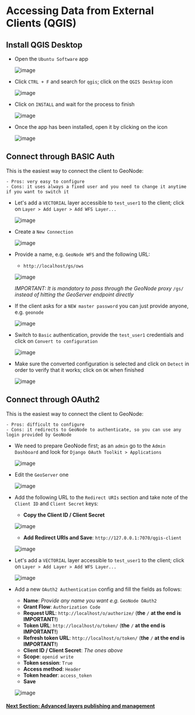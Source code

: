 # Accessing Data from External Clients (QGIS)

## Install QGIS Desktop

- Open the `Ubuntu Software` app

    ![image](https://user-images.githubusercontent.com/1278021/136914738-bcf7ebc2-6420-47c2-b876-f982945f0f56.png)

- Click `CTRL + F` and search for `qgis`; click on the `QGIS Desktop` icon

    ![image](https://user-images.githubusercontent.com/1278021/136914846-95358fc2-aa9b-4a4d-92f2-ab2e2548e484.png)

- Click on `INSTALL` and wait for the process to finish

    ![image](https://user-images.githubusercontent.com/1278021/136915019-bb082b2e-4372-4d4d-b8cd-614b32e0ac50.png)

- Once the app has been installed, open it by clicking on the icon

    ![image](https://user-images.githubusercontent.com/1278021/136915075-6496ba07-3af7-45b1-9cdc-2d93530a0920.png)

## Connect through BASIC Auth
This is the easiest way to connect the client to GeoNode:

    - Pros: very easy to configure
    - Cons: it uses always a fixed user and you need to change it anytime if you want to switch it

- Let's add a `VECTORIAL` layer accessible to `test_user1` to the client; click on `Layer > Add Layer > Add WFS Layer...`

    ![image](https://user-images.githubusercontent.com/1278021/136917776-624696aa-c345-43d8-a117-f9e9bcc49b67.png)

- Create a `New Connection`

    ![image](https://user-images.githubusercontent.com/1278021/136917846-a27e5109-eede-44ef-b695-7e0e8f990e56.png)

- Provide a name, e.g. `GeoNode WFS` and the following URL:

    - `http://localhost/gs/ows`
    
    ![image](https://user-images.githubusercontent.com/1278021/136918114-c9bd2c31-75d0-46cd-abae-5f6f48098fb8.png)

    _IMPORTANT: It is mandatory to pass through the GeoNode proxy_ `/gs/` _instead of hitting the GeoServer endpoint directly_

- If the client asks for a `NEW master password` you can just provide anyone, e.g. `geonode`

    ![image](https://user-images.githubusercontent.com/1278021/136918608-ce4f5b10-433a-43e4-8b2f-68b3f005865d.png)

- Switch to `Basic` authentication, provide the `test_user1` credentials and click on `Convert to configuration`

    ![image](https://user-images.githubusercontent.com/1278021/136918818-6af30219-1920-40b0-b138-612b885f284b.png)

- Make sure the converted configuration is selected and click on `Detect` in order to verify that it works; click on `OK` when finished

    ![image](https://user-images.githubusercontent.com/1278021/136918990-c2d355c6-94e1-4a32-b126-986b40549327.png)

## Connect through OAuth2
This is the easiest way to connect the client to GeoNode:

    - Pros: difficult to configure
    - Cons: it redirects to GeoNode to authenticate, so you can use any login provided by GeoNode

- We need to prepare GeoNode first; as an `admin` go to the `Admin Dashboard` and look for `Django OAuth Toolkit > Applications`

    ![image](https://user-images.githubusercontent.com/1278021/136919833-371ebe26-03fc-4f96-bd8a-3cb304493361.png)

- Edit the `GeoServer` one

    ![image](https://user-images.githubusercontent.com/1278021/136919931-53a0ee34-4687-4281-a422-c4cfe2c7cccf.png)

- Add the following URL to the `Redirect URIs` section and take note of the `Client ID` and `Client Secret` keys:

    * **Copy the Client ID / Client Secret**

    ![image](https://user-images.githubusercontent.com/1278021/136920356-99b64556-6bf7-440b-99dd-0c1e9f3d4014.png)

    * **Add Redirect URIs and Save**: `http://127.0.0.1:7070/qgis-client`

    ![image](https://user-images.githubusercontent.com/1278021/136920406-53eb70a3-d2ae-4ed9-b108-20be60c29223.png)


- Let's add a `VECTORIAL` layer accessible to `test_user1` to the client; click on `Layer > Add Layer > Add WFS Layer...`

    ![image](https://user-images.githubusercontent.com/1278021/136917776-624696aa-c345-43d8-a117-f9e9bcc49b67.png)

- Add a new `OAuth2 Authentication` config and fill the fields as follows:

    * **Name**: _Provide any name you want e.g._ `GeoNode OAuth2`
    * **Grant Flow**: `Authorization Code`
    * **Request URL**: `http://localhost/o/authorize/`   (**the** `/` **at the end is IMPORTANT!**)
    * **Token URL**: `http://localhost/o/token/`   (**the** `/` **at the end is IMPORTANT!**)
    * **Refresh token URL**: `http://localhost/o/token/`   (**the** `/` **at the end is IMPORTANT!**)
    * **Client ID / Client Secret**: _The ones above_
    * **Scope**: `openid write`
    * **Token session**: `True`
    * **Access method**: `Header`
    * **Token header**: `access_token`
    * **Save**
    
    ![image](https://user-images.githubusercontent.com/1278021/136921972-c047953f-978b-47d8-873e-1cb20b510f45.png)


#### [Next Section: Advanced layers publishing and management](ADV_LAYERS_PUB.md)
